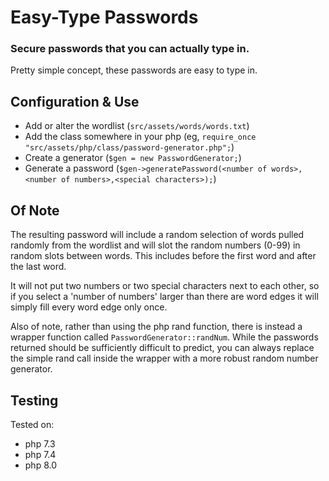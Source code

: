 # Easy-Type Passwords

### Secure passwords that you can actually type in.

Pretty simple concept, these passwords are easy to type in.

## Configuration & Use

* Add or alter the wordlist (`src/assets/words/words.txt`)
* Add the class somewhere in your php (eg,  `require_once "src/assets/php/class/password-generator.php";`)
* Create a generator (`$gen	= new PasswordGenerator;`)
* Generate a password  (`$gen->generatePassword(<number of words>,<number of numbers>,<special characters>);`)

## Of Note

The resulting password will include a random selection of words pulled randomly from the wordlist and will slot the random numbers (0-99) in random slots between words. This includes before the first word and after the last word.

It will not put two numbers or two special characters next to each other, so if you select a 'number of numbers' larger than there are word edges it will simply fill every word edge only once.

Also of note, rather than using the php rand function, there is instead a wrapper function called `PasswordGenerator::randNum`. While the passwords returned should be sufficiently difficult to predict, you can always replace the simple rand call inside the wrapper with a more robust random number generator.

## Testing

Tested on:

- php 7.3
- php 7.4
- php 8.0